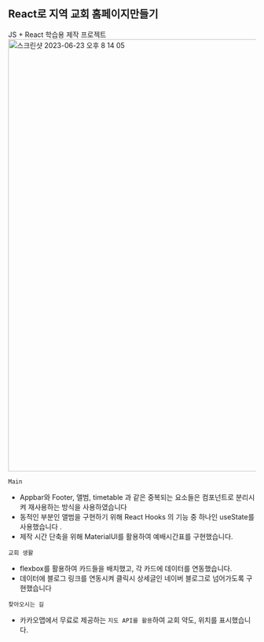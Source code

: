 ## React로 지역 교회 홈페이지만들기
JS + React 학습용 제작 프로젝트 
<img width="880" alt="스크린샷 2023-06-23 오후 8 14 05" src="https://github.com/lee-yeonwoo/VeryGoodChurch/assets/73478057/ddd5ff44-3621-43b5-96a6-245d3325e317">



`Main`

- Appbar와 Footer, 앨범, timetable 과 같은 중복되는 요소들은 컴포넌트로 분리시켜 재사용하는 방식을 사용하였습니다
- 동적인 부분인 앨범을 구현하기 위해 React Hooks 의 기능 중 하나인 useState를 사용했습니다 .
- 제작 시간 단축을 위해 MaterialUI를 활용하여 예배시간표를 구현했습니다.

`교회 생활`

- flexbox를 활용하여 카드들을 배치했고, 각 카드에 데이터를 연동했습니다.
- 데이터에 블로그 링크를 연동시켜 클릭시 상세글인 네이버 블로그로 넘어가도록 구현했습니다

`찾아오시는 길`

- 카카오맵에서 무료로 제공하는 `지도 API를 활용`하여 교회 약도, 위치를 표시했습니다.


